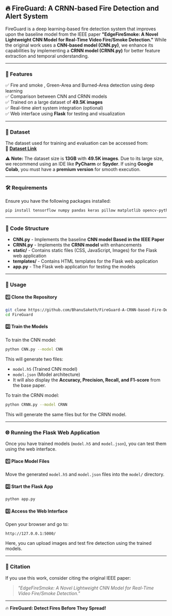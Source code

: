 ## 🔥 FireGuard: A CRNN-based Fire Detection and Alert System  

FireGuard is a deep learning-based fire detection system that improves upon the baseline model from the IEEE paper **"EdgeFireSmoke: A Novel Lightweight CNN Model for Real-Time Video Fire/Smoke Detection."** While the original work uses a **CNN-based model (CNN.py)**, we enhance its capabilities by implementing a **CRNN model (CRNN.py)** for better feature extraction and temporal understanding.  

---

### 📌 Features  
✅ Fire and smoke , Green-Area and Burned-Area detection using deep learning  
✅ Comparison between CNN and CRNN models  
✅ Trained on a large dataset of **49.5K images**  
✅ Real-time alert system integration (optional)  
✅ Web interface using **Flask** for testing and visualization  

---

### 📂 Dataset  
The dataset used for training and evaluation can be accessed from:  
🔗 **[Dataset Link](https://drive.google.com/drive/folders/1k23qNjH_nDxi6auUEgj6BXPiCutcxDYd)**  

⚠ **Note:** The dataset size is **13GB** with **49.5K images**. Due to its large size, we recommend using an IDE like **PyCharm** or **Spyder**. If using **Google Colab**, you must have a **premium version** for smooth execution.  

---

### 🛠 Requirements  
Ensure you have the following packages installed:  

```bash
pip install tensorflow numpy pandas keras pillow matplotlib opencv-python flask
```

---

### 📜 Code Structure  

- **CNN.py** - Implements the baseline **CNN model Based in the IEEE Paper**  
- **CRNN.py** - Implements the **CRNN model** with enhancements  
- **static/** - Contains static files (CSS, JavaScript, Images) for the Flask web application  
- **templates/** - Contains HTML templates for the Flask web application  
- **app.py** - The Flask web application for testing the models   
---

### 🚀 Usage  

#### 1️⃣ Clone the Repository  
```bash
git clone https://github.com/BhanuSaketh/FireGuard-A-CRNN-based-Fire-Detection-and-Alert-System-  
cd FireGuard  
```

#### 2️⃣ Train the Models  

To train the CNN model:  
```bash
python CNN.py --model CNN
```
This will generate two files:  
- `model.h5` (Trained CNN model)  
- `model.json` (Model architecture)  
- It will also display the **Accuracy, Precision, Recall, and F1-score** from the base paper.  

To train the CRNN model:  
```bash
python CRNN.py --model CRNN
```
This will generate the same files but for the CRNN model.  

---

### 🌐 Running the Flask Web Application  

Once you have trained models (`model.h5` and `model.json`), you can test them using the web interface.  

#### 1️⃣ Place Model Files  
Move the generated `model.h5` and `model.json` files into the `model/` directory.  

#### 2️⃣ Start the Flask App  
```bash
python app.py
```

#### 3️⃣ Access the Web Interface  
Open your browser and go to:  
```
http://127.0.0.1:5000/
```
Here, you can upload images and test fire detection using the trained models.  

---

### 📢 Citation  
If you use this work, consider citing the original IEEE paper:  
> *"EdgeFireSmoke: A Novel Lightweight CNN Model for Real-Time Video Fire/Smoke Detection."*  

---

🔥 **FireGuard: Detect Fires Before They Spread!**

